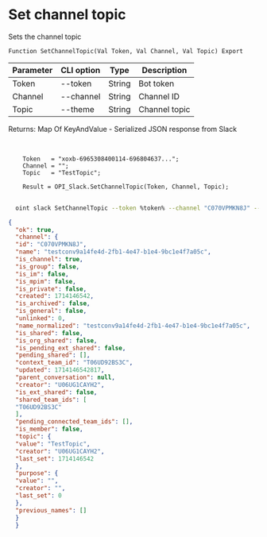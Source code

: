 ﻿---
sidebar_position: 11
---

# Set channel topic
 Sets the channel topic



`Function SetChannelTopic(Val Token, Val Channel, Val Topic) Export`

  | Parameter | CLI option | Type | Description |
  |-|-|-|-|
  | Token | --token | String | Bot token |
  | Channel | --channel | String | Channel ID |
  | Topic | --theme | String | Channel topic |

  
  Returns:  Map Of KeyAndValue - Serialized JSON response from Slack

<br/>




```bsl title="Code example"
    Token   = "xoxb-6965308400114-696804637...";
    Channel = "";
    Topic   = "TestTopic";

    Result = OPI_Slack.SetChannelTopic(Token, Channel, Topic);
```



```sh title="CLI command example"
    
  oint slack SetChannelTopic --token %token% --channel "C070VPMKN8J" --theme "TestTopic"

```

```json title="Result"
{
  "ok": true,
  "channel": {
  "id": "C070VPMKN8J",
  "name": "testconv9a14fe4d-2fb1-4e47-b1e4-9bc1e4f7a05c",
  "is_channel": true,
  "is_group": false,
  "is_im": false,
  "is_mpim": false,
  "is_private": false,
  "created": 1714146542,
  "is_archived": false,
  "is_general": false,
  "unlinked": 0,
  "name_normalized": "testconv9a14fe4d-2fb1-4e47-b1e4-9bc1e4f7a05c",
  "is_shared": false,
  "is_org_shared": false,
  "is_pending_ext_shared": false,
  "pending_shared": [],
  "context_team_id": "T06UD92BS3C",
  "updated": 1714146542817,
  "parent_conversation": null,
  "creator": "U06UG1CAYH2",
  "is_ext_shared": false,
  "shared_team_ids": [
  "T06UD92BS3C"
  ],
  "pending_connected_team_ids": [],
  "is_member": false,
  "topic": {
  "value": "TestTopic",
  "creator": "U06UG1CAYH2",
  "last_set": 1714146542
  },
  "purpose": {
  "value": "",
  "creator": "",
  "last_set": 0
  },
  "previous_names": []
  }
  }
```
